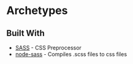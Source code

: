 # Archetypes
## Built With
- [SASS](https://sass-lang.com/) - CSS Preprocessor
- [node-sass](https://github.com/sass/node-sass) - Compiles .scss files to css files
